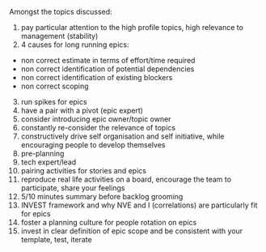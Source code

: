 Amongst the topics discussed:
1) pay particular attention to the high profile topics, high relevance to management (stability)
2) 4 causes for long running epics:
  - non correct estimate in terms of effort/time required
  - non correct identification of potential dependencies
  - non correct identification of existing blockers
  - non correct scoping
3) run spikes for epics
4) have a pair with a pivot (epic expert)
5) consider introducing epic owner/topic owner
6) constantly re-consider the relevance of topics
7) constructively drive self organisation and self initiative, while encouraging people to develop themselves
8) pre-planning
9) tech expert/lead
10) pairing activities for stories and epics
11) reproduce real life activities on a board, encourage the team to participate, share your feelings
12) 5/10 minutes summary before backlog grooming
13) INVEST framework and why NVE and I (correlations) are particularly fit for epics
14) foster a planning culture for people rotation on epics
15) invest in clear definition of epic scope and be consistent with your template, test, iterate
